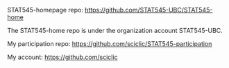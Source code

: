 STAT545-homepage repo: https://github.com/STAT545-UBC/STAT545-home

The STAT545-home repo is under the organization account STAT545-UBC.

My participation repo: https://github.com/sciclic/STAT545-participation

My account: https://github.com/sciclic
